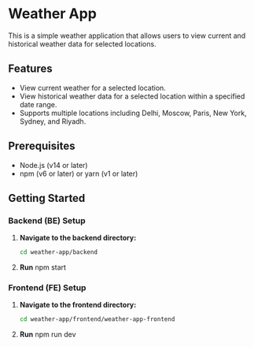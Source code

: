 # Weather App

This is a simple weather application that allows users to view current and historical weather data for selected locations.

## Features

- View current weather for a selected location.
- View historical weather data for a selected location within a specified date range.
- Supports multiple locations including Delhi, Moscow, Paris, New York, Sydney, and Riyadh.

## Prerequisites

- Node.js (v14 or later)
- npm (v6 or later) or yarn (v1 or later)

## Getting Started

### Backend (BE) Setup

1. **Navigate to the backend directory:**
   ```bash
   cd weather-app/backend

2. **Run**
    npm start

### Frontend (FE) Setup

1. **Navigate to the frontend directory:**
   ```bash
   cd weather-app/frontend/weather-app-frontend

2. **Run**
    npm run dev
